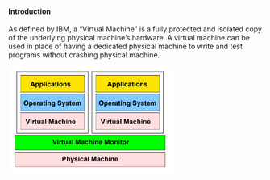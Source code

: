 #### Introduction

As defined by IBM, a “Virtual Machine” is a fully protected and isolated copy of the underlying physical machine’s hardware. A virtual machine can be used in place of having a dedicated physical machine to write and test programs without crashing physical machine.

![Figure 1: Represents traditional organisation of virtual machine.](virtual_machine_organisation.png?raw=true "Figure 1: Represents traditional organisation of virtual machine.")
